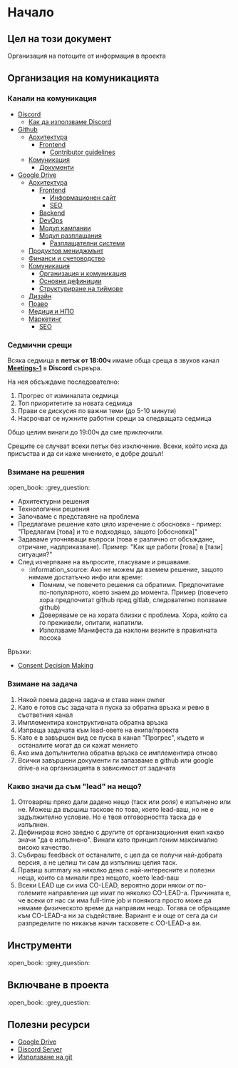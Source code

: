 # Начало

## Цел на този документ

Организация на потоците от информация в проекта

## Организация на комуникацията

### Канали на комуникация

* [Discord](https://discord.com/invite/nZAeCb9YzP)
  * [Как да използваме Discord](https://docs.google.com/document/d/1KwcCltuI8gpH5eu1OKjCEqn6Xwggw0MWt5ptR36Sn2c/edit)
* [Github](https://github.com/daritelska-platforma)
  * [Архитектура](https://github.com/daritelska-platforma/architecture)
    * [Frontend](https://github.com/daritelska-platforma/frontend)
      * [Contributor guidelines](https://github.com/daritelska-platforma/frontend/blob/master/CONTRIBUTING.md#contributing)
  * [Комуникация](https://github.com/daritelska-platforma/communication)
    * [Документи](https://github.com/daritelska-platforma/documents)
* [Google Drive](https://drive.google.com/drive/u/1/folders/1RqIpL7kDopka5NJ_DbU00ta4m4Dccllo)
  * [Архитектура](https://drive.google.com/drive/u/1/folders/1RqIpL7kDopka5NJ_DbU00ta4m4Dccllo)
    * [Frontend](https://drive.google.com/drive/u/1/folders/1nsbGpe73JEpfASbcvcE-DZwUmpABn3SM)
      * [Информационен сайт](https://drive.google.com/drive/u/1/folders/1X9XJssX4eZHBI0pXGSBIY_EfrKYwKq07)
      * [SEO](https://drive.google.com/drive/u/1/folders/1EQSje24mtADAGR6ADfc7C_JP2XwiQWPW)
    * [Backend](https://drive.google.com/drive/u/1/folders/1Q0kWz9lSKwOj1WutOwxuI_7hJsFOYkM-)
    * [DevOps](https://drive.google.com/drive/u/1/folders/1PKtfEIz2724rYc5tAHabGubyN_mVL50H)
    * [Модул кампании](https://drive.google.com/drive/u/1/folders/1Z-3pkK_NoeLOMqroIOOAAsmWg2PVEQxc)
    * [Модул разплащания](https://drive.google.com/drive/folders/1mCxrqPKqxV8nQkhJxli9JbGNGd9X9Uak)
      * [Разплащателни системи](https://docs.google.com/document/d/1U19kH4Iu-MgcT6ZuplgiCgGVAK9tPIKoMz00A97Tw2c/edit?usp=sharing)
  * [Продуктов мениджмънт](https://drive.google.com/drive/u/1/folders/14XpIC5Dqewxndkhwvpw0LosfiIyO9TOO)
  * [Финанси и счетоводство](https://drive.google.com/drive/u/1/folders/1-9UCQlFSiRslnCIQ_KTDF0ue5cHVTyfE)
  * [Комуникация](https://drive.google.com/drive/u/1/folders/1iu5I80YIxCf6j48qTfdYq0R39c-JcYon)
    * [Организация и комуникация](https://docs.google.com/document/d/1xF5zgdjJyGR80rtcIDHbLuqNLXb_xcRmokE8IjNSaR0/edit)
    * [Основни дефиниции](https://docs.google.com/document/d/1SFmKvB-FGAEuRUYV6bvqQP9eskJYOkjy7_oVPm4fvYM/edit)
    * [Структуриране на тиймове](https://docs.google.com/document/d/1ckY9a-cyLssRXuVI_Ja2W2_CEe27rDQpEot9SDpV1tk/edit)
  * [Дизайн](https://drive.google.com/drive/u/1/folders/1JA5rbdHkp2x8VuZN6jlIzKRHPnncGGYh)
  * [Право](https://drive.google.com/drive/u/1/folders/12NB3RfKI4bnN87lMJYoZ3VM0gYwkaQnW)
  * [Медици и НПО](https://drive.google.com/drive/u/1/folders/1kd2RVB5iIIH3EB2BUIVexvgBaIbXaKIs)
  * [Маркетинг](https://drive.google.com/drive/u/1/folders/1T_HhmYXA0et_tlM66ipLPcoPhKLZKJiN)
    * [SEO](https://drive.google.com/drive/u/1/folders/1EQSje24mtADAGR6ADfc7C_JP2XwiQWPW)

### Седмични срещи

Всяка седмица в **петък от 18:00ч** имаме обща среща в звуков канал [**Meetings-1**](https://discord.com/channels/778984868146577458/782260934621003796) в **Discord** сървъра.

На нея обсъждаме последователно:

1. Прогрес от изминалата седмица
2. Топ приоритетите за новата седмица
3. Прави се дискусия по важни теми \(до 5-10 минути\)
4. Насрочват се нужните работни срещи за следващата седмица

Общо целим винаги до 19:00ч да сме приключили.

Срещите се случват всеки петък без изключение. Всеки, който иска да присъства и да си каже мнението, е добре дошъл!

### Взимане на решения

:open\_book: :grey\_question:

* Архитектурни решения
* Технологични решения
* Започваме с представяне на проблема
* Предлагаме решение като цяло изречение с обосновка - пример: "Предлагам \[това\] и то е подходящо, защото \[обосновка\]"
* Задаваме уточняващи въпроси \(това е различно от обсъждане, отричане, надприказване\). Пример: "Как ще работи \[това\] в \[тази\] ситуация?"
* След изчерпване на въпросите, гласуваме и решаваме.
  * :information\_source: Ако не можем да вземем решение, защото нямаме достатъчно инфо или време:
    * Помним, че повечето решения са обратими. Предпочитаме по-популярното, което знаем до момента. Пример \(повечето хора предпочитат github пред gitlab, следователно ползваме github\)
    * Доверяваме се на хората близки с проблема. Хора, който са го преживели, опитали, напатили.
    * Използваме Манифеста да наклони везните в правилната посока

Връзки:

* [Consent Decision Making](https://patterns.sociocracy30.org/consent-decision-making.html)

### Взимане на задача

1. Някой поема дадена задача и става неин owner
2. Като е готов със задачата я пуска за обратна връзка и ревю в съответния канал
3. Имплементира конструктивната обратна връзка
4. Изпраща задачата към lead-овете на екипа/проекта
5. Като е в завършен вид се пуска в канал "Прогрес", където и останалите могат да си кажат мението
6. Ако има допълнителна обратна връзка се имплементира отново
7. Всички завършени документи ги запазваме в github или google drive-a на организацията в зависимост от задачата

### Какво значи да съм "lead" на нещо?

1. Отговаряш пряко дали дадено нещо \(таск или роля\) е изпълнено или не. Можеш да вършиш таскове по това, което lead-ваш, но не е задължително условие. Но е твоя отговорността таска да е изпълнен.
2. Дефинираш ясно заедно с другите от организационния екип какво значи "да е изпълнено". Винаги като принцип гоним максимално високо качество.
3. Събираш feedback от останалите, с цел да се получи най-добрата версия, а не целиш ти сам да изпълниш целия таск.
4. Правиш summary на няколко дена с най-интересните и полезни неща, които са минали през нещото, което lead-ваш
5. Всеки LEAD ще си има CO-LEAD, вероятно дори някои от по-големите направления ще имат по няколко CO-LEAD-а. Причината е, че всеки от нас си има full-time job и понякога просто може да нямаме физическото време да направим нещо. Тогава се обръщаме към CO-LEAD-а ни за съдействие. Вариант е и още от сега да си разпределите по някакъв начин тасковете с CO-LEAD-a ви.

## Инструменти

:open\_book: :grey\_question:

## Включване в проекта

:open\_book: :grey\_question:

## Полезни ресурси

* [Google Drive](https://drive.google.com/drive/u/1/folders/1ROUU7ZKWP64mksDVQXpd6rYOmyUJK0b5)
* [Discord Server](https://discord.com/invite/nZAeCb9YzP)
* [Използване на git](https://docs.google.com/document/d/1jFU93jGxoaZ1QLsFIAl-FQF6t8OICGcneExcfPavkIA/edit)

